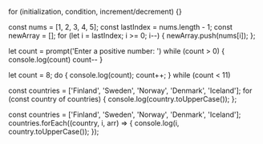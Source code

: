 <!-- for loop syntax -->
for (initialization, condition, increment/decrement) {}

const nums = [1, 2, 3, 4, 5];
const lastIndex = nums.length - 1;
const newArray = [];
for (let i = lastIndex; i >= 0; i--) {
  newArray.push(nums[i]);
};



<!-- while loop -->
let count = prompt('Enter a positive number: ')
while (count > 0) {
  console.log(count)
  count--
}



<!-- do while loop -->
let count = 8;
do {
  console.log(count);
  count++;
} while (count < 11)



<!-- for of loop -->
<!-- The for of loop is very handy to use it with array. If we are not interested in the index of the array a for of loop is preferable to regular for loop or forEach loop. -->

const countries = ['Finland', 'Sweden', 'Norway', 'Denmark', 'Iceland'];
for (const country of countries) {
  console.log(country.toUpperCase());
};



<!-- forEach loop -->
<!-- If we are interested in the index of the array forEach is preferable to for of loop. The forEach array method takes a callback function, the callback function takes three arguments: the item, the index and the array itself. -->

const countries = ['Finland', 'Sweden', 'Norway', 'Denmark', 'Iceland'];
countries.forEach((country, i, arr) => {
  console.log(i, country.toUpperCase());
});




